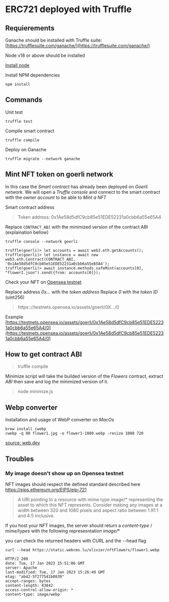 # ERC721 deployed with Truffle

## Requierements

Ganache should be installed with Truffle suite: [https://trufflesuite.com/ganache/](https://trufflesuite.com/ganache/)

Node v18 or above should be installed

[Install node](https://nodejs.org/en/download/)

Install NPM dependencies

```shell
npm install
```

## Commands

Unit test

```shell
truffle test
```

Compile smart contract

```shell
truffle compile
```

Deploy on Ganache

```shell
truffle migrate --network ganache
```

## Mint NFT token on goerli network

In this case the *Smart contract* has already been deployed on *Goerli network*. We will open a *Truffle console* and connect to the smart contract with the *owner account* to be able to *Mint a NFT*

Smart contract address
> Token address: 0x1Ae58d5dfC9cb85e51EDE52231a0cbb6a55e65A4

Replace `CONTRACT_ABI` with the minimized version of the contract ABI (explaination bellow)

```shell
truffle console --network goerli

truffle(goerli)> let accounts = await web3.eth.getAccounts();
truffle(goerli)> let instance = await new web3.eth.Contract(CONTRACT_ABI, '0x1Ae58d5dfC9cb85e51EDE52231a0cbb6a55e65A4');
truffle(goerli)> await instance.methods.safeMint(accounts[0], "flower1.json").send({from: accounts[0]});
```

Check your NFT on [Opensea testnet](https:://testnets.opensea.io)

Replace address *0x...* with the *token address*
Replace *0* with the *token ID* (uint256)

> https:://testnets.opensea.io/assets/goerli/0X.../0

Example
[https://testnets.opensea.io/assets/goerli/0x1Ae58d5dfC9cb85e51EDE52231a0cbb6a55e65A4/0](https://testnets.opensea.io/assets/goerli/0x1Ae58d5dfC9cb85e51EDE52231a0cbb6a55e65A4/0)

## How to get contract ABI

> truffle compile

Minimize script will take the builded version of the *Flowers* contract, extract *ABI* then save and log the minimized version of it.

> node minimize.js

## Webp converter

Installation and usage of WebP converter on *MacOs*

```shell
brew install cwebp
cwebp -q 80 flower1.jpg -o flower1-1080.webp -resize 1080 720
```

[source: web.dev](https://web.dev/codelab-serve-images-webp/)

## Troubles

### My image doesn't show up on Opensea testnet

NFT images should respect the defined standard described here https://eips.ethereum.org/EIPS/eip-721

> A URI pointing to a resource with mime type image/* representing the asset to which this NFT represents.
> Consider making any images at a width between 320 and 1080 pixels and aspect ratio between 1.91:1 and 4:5 inclusive.

If you host your NFT images, the server should return a *content-type* / *mime/types* with the following represesntation *image/**

you can check the returned headers with CURL and the --head flag

```shell
curl --head https://static.webcms.lu/olivier/nftFlowers/flower1.webp                                          

HTTP/2 200 
date: Tue, 17 Jan 2023 15:51:06 GMT
server: Apache
last-modified: Tue, 17 Jan 2023 15:26:49 GMT
etag: "ab42-5f277541b0839"
accept-ranges: bytes
content-length: 43842
access-control-allow-origin: *
content-type: image/webp
```
